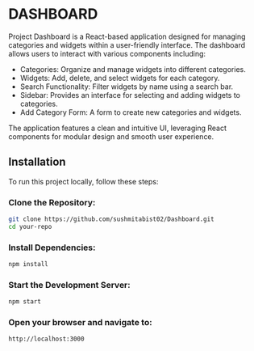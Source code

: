 # DASHBOARD
Project Dashboard is a React-based application designed for managing categories and widgets within a user-friendly interface. 
The dashboard allows users to interact with various components including:

- Categories: Organize and manage widgets into different categories.
- Widgets: Add, delete, and select widgets for each category.
- Search Functionality: Filter widgets by name using a search bar.
- Sidebar: Provides an interface for selecting and adding widgets to categories.
- Add Category Form: A form to create new categories and widgets.

The application features a clean and intuitive UI, leveraging React components for modular design and smooth user experience.

## Installation
To run this project locally, follow these steps:

### Clone the Repository:

```bash
git clone https://github.com/sushmitabist02/Dashboard.git
cd your-repo
```
### Install Dependencies:

```bash
npm install
```

### Start the Development Server:

```bash
npm start
```
### Open your browser and navigate to:

```bash
http://localhost:3000
```
